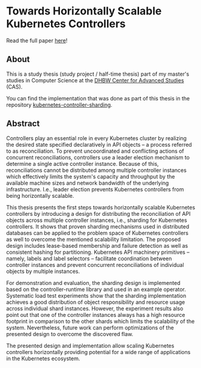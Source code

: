 # Towards Horizontally Scalable Kubernetes Controllers

Read the full paper [here](https://github.com/timebertt/thesis-controller-sharding/releases/tag/v1.0)!

## About

This is a study thesis (study project / half-time thesis) part of my master's studies in Computer Science at the [DHBW Center for Advanced Studies](https://www.cas.dhbw.de/) (CAS).

You can find the implementation that was done as part of this thesis in the repository [kubernetes-controller-sharding](https://github.com/timebertt/kubernetes-controller-sharding/tree/v1.0).

## Abstract

Controllers play an essential role in every Kubernetes cluster by realizing the desired state specified declaratively in API objects – a process referred to as reconciliation.
To prevent uncoordinated and conflicting actions of concurrent reconciliations, controllers use a leader election mechanism to determine a single active controller instance.
Because of this, reconciliations cannot be distributed among multiple controller instances which effectively limits the system's capacity and throughput by the available machine sizes and network bandwidth of the underlying infrastructure.
I.e., leader election prevents Kubernetes controllers from being horizontally scalable.

This thesis presents the first steps towards horizontally scalable Kubernetes controllers by introducing a design for distributing the reconciliation of API objects across multiple controller instances, i.e., sharding for Kubernetes controllers.
It shows that proven sharding mechanisms used in distributed databases can be applied to the problem space of Kubernetes controllers as well to overcome the mentioned scalability limitation.
The proposed design includes lease-based membership and failure detection as well as consistent hashing for partitioning.
Kubernetes API machinery primitives – namely, labels and label selectors – facilitate coordination between controller instances and prevent concurrent reconciliations of individual objects by multiple instances.

For demonstration and evaluation, the sharding design is implemented based on the controller-runtime library and used in an example operator.
Systematic load test experiments show that the sharding implementation achieves a good distribution of object responsibility and resource usage across individual shard instances.
However, the experiment results also point out that one of the controller instances always has a high resource footprint in comparison to the other shards which limits the scalability of the system.
Nevertheless, future work can perform optimizations of the presented design to overcome the discovered flaw.

The presented design and implementation allow scaling Kubernetes controllers horizontally providing potential for a wide range of applications in the Kubernetes ecosystem.
